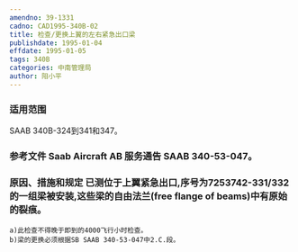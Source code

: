 ```yaml
---
amendno: 39-1331
cadno: CAD1995-340B-02
title: 检查/更换上翼的左右紧急出口梁
publishdate: 1995-01-04
effdate: 1995-01-05
tags: 340B
categories: 中南管理局
author: 阳小平
---
```


### 适用范围 
SAAB 340B-324到341和347。

<!--more-->
### 参考文件    Saab Aircraft AB 服务通告 SAAB 340-53-047。

### 原因、措施和规定     已测位于上翼紧急出口,序号为7253742-331/332的一组梁被安装,这些梁的自由法兰(free flange of beams)中有原始的裂痕。 
    a)此检查不得晚于即到的4000飞行小时检查。 
    b)梁的更换必须根据SB SAAB 340-53-047中2.C.段。

